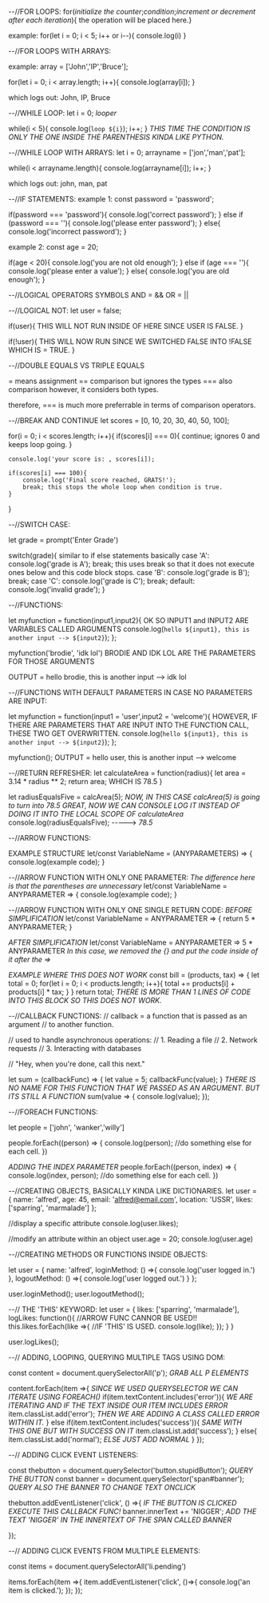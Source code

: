 --//FOR LOOPS:
for(*initialize the counter*;*condition*;*increment or decrement after each iteration*){ the operation will be placed here.}

example:
for(let i = 0; i < 5; i++ or i--){
    console.log(i)
}

--//FOR LOOPS WITH ARRAYS:

example:
array = ['John','IP','Bruce'];

for(let i = 0; i < array.length; i++){
    console.log(array[i]);
}

which logs out: John, IP, Bruce


--//WHILE LOOP:
let i = 0; *looper*

while(i < 5){
    console.log(`loop ${i}`);
    i++;
}
*THIS TIME THE CONDITION IS ONLY THE ONE INSIDE THE PARENTHESIS KINDA LIKE PYTHON.*

--//WHILE LOOP WITH ARRAYS:
let i = 0;
arrayname = ['jon','man','pat'];

while(i < arrayname.length){
    console.log(arrayname[i]);
    i++;
}

which logs out: john, man, pat

--//IF STATEMENTS:
example 1:
const password = 'password';

if(password === 'password'){
    console.log('correct password');
}
else if (password === ''){
    console.log('please enter password');
}
else{
    console.log('incorrect password');
}

example 2:
const age = 20;

if(age < 20){
    console.log('you are not old enough');
}
else if (age === ''){
    console.log('please enter a value');
}
else{
    console.log('you are old enough');
}

--//LOGICAL OPERATORS SYMBOLS
AND = &&
OR  = ||

--//LOGICAL NOT:
let user = false;

if(user){
    THIS WILL NOT RUN INSIDE OF HERE SINCE USER IS FALSE.
}

if(!user){
    THIS WILL NOW RUN SINCE WE SWITCHED FALSE INTO !FALSE WHICH IS = TRUE.
}

--//DOUBLE EQUALS VS TRIPLE EQUALS

= means assignment
== comparison but ignores the types
=== also comparison however, it considers both types.

therefore, === is much more preferrable in terms of comparison operators.

--//BREAK AND CONTINUE
let scores = [0, 10, 20, 30, 40, 50, 100];

for(i = 0; i < scores.length; i++){
    if(scores[i] === 0){
        continue; ignores 0 and keeps loop going.
    }
    
    console.log('your score is: , scores[i]);
    
    if(scores[i] === 100){
        console.log('Final score reached, GRATS!');
        break; this stops the whole loop when condition is true.
    }

}

--//SWITCH CASE:

let grade = prompt('Enter Grade')

switch(grade){ similar to if else statements basically
    case 'A': 
        console.log('grade is A');
        break; this uses break so that it does not execute ones below and this code block stops.
    case 'B':
        console.log('grade is B');
        break;
    case 'C':
        console.log('grade is C');
        break;
    default:
        console.log('invalid grade');
}


--//FUNCTIONS:

let myfunction = function(input1,input2){ OK SO INPUT1 and INPUT2 ARE VARIABLES CALLED ARGUMENTS
    console.log(`hello ${input1}, this is another input --> ${input2}`);
};

myfunction('brodie', 'idk lol') BRODIE AND IDK LOL ARE THE PARAMETERS FOR THOSE ARGUMENTS

OUTPUT = hello brodie, this is another input --> idk lol

--//FUNCTIONS WITH DEFAULT PARAMETERS IN CASE NO PARAMETERS ARE INPUT:

 let myfunction = function(input1 = 'user',input2 = 'welcome'){ HOWEVER, IF THERE ARE PARAMETERS THAT ARE INPUT INTO THE FUNCTION CALL, THESE TWO GET OVERWRITTEN.
    console.log(`hello ${input1}, this is another input --> ${input2}`);
};

myfunction();
OUTPUT = hello user, this is another input --> welcome


--//RETURN REFRESHER:
let calculateArea = function(radius){
    let area = 3.14 * radius ** 2;
    return area; WHICH IS 78.5
}

let radiusEqualsFive = calcArea(5);
*NOW, IN THIS CASE calcArea(5) is going to turn into 78.5*
*GREAT, NOW WE CAN CONSOLE LOG IT INSTEAD OF DOING IT INTO THE LOCAL SCOPE OF calculateArea*
console.log(radiusEqualsFive); -----> *78.5*

--//ARROW FUNCTIONS:

EXAMPLE STRUCTURE
let/const VariableName = (ANYPARAMETERS) => {
    console.log(example code);
}

--//ARROW FUNCTION WITH ONLY ONE PARAMETER: *The difference here is that the parentheses are unnecessary*
let/const VariableName = ANYPARAMETER => {
    console.log(example code);
}

--//ARROW FUNCTION WITH ONLY ONE SINGLE RETURN CODE:
*BEFORE SIMPLIFICATION*
let/const VariableName = ANYPARAMETER => {
    return 5 * ANYPARAMETER;
}

*AFTER SIMPLIFICATION*
let/const VariableName = ANYPARAMETER => 5 * ANYPARAMETER
*In this case, we removed the {} and put the code inside of it after the =>*


*EXAMPLE WHERE THIS DOES NOT WORK*
const bill = (products, tax) => {
    let total = 0;
    for(let i = 0; i < products.length; i++){
        total += products[i] + products[i] * tax;
    }
} return total; *THERE IS MORE THAN 1 LINES OF CODE INTO THIS BLOCK SO THIS DOES NOT WORK.*

--//CALLBACK FUNCTIONS:
// callback = a function that is passed as an argument
//                    to another function.

//                    used to handle asynchronous operations:
//                    1. Reading a file
//                    2. Network requests
//                    3. Interacting with databases

//                    "Hey, when you're done, call this next."



let sum = (callbackFunc) => {
    let value = 5;
    callbackFunc(value); 
}
*THERE IS NO NAME FOR THIS FUNCTION THAT WE PASSED AS AN ARGUMENT.* 
*BUT ITS STILL A FUNCTION*
sum(value => { 
    console.log(value);
});

--//FOREACH FUNCTIONS:

let people = ['john', 'wanker','willy']

people.forEach((person) => {
    console.log(person);
    //do something else for each cell.
})

*ADDING THE INDEX PARAMETER*
people.forEach((person, index) => {
    console.log(index, person);
    //do something else for each cell.
})


--//CREATING OBJECTS, BASICALLY KINDA LIKE DICTIONARIES.
let user = {
    name: 'alfred',
    age: 45,
    email: 'alfred@email.com',
    location: 'USSR',
    likes: ['sparring', 'marmalade']
};

//display a specific attribute
console.log(user.likes);

//modify an attribute within an object
user.age = 20;
console.log(user.age)

--//CREATING METHODS OR FUNCTIONS INSIDE OBJECTS:

let user = {
    name: 'alfred',
    loginMethod: () =>{
        console.log('user logged in.')
    },
    logoutMethod: () =>{
        console.log('user logged out.')
    }
};

user.loginMethod();
user.logoutMethod();

--// THE 'THIS' KEYWORD:
let user = {
    likes: ['sparring', 'marmalade'],
    logLikes: function(){  //ARROW FUNC CANNOR BE USED!!
        this.likes.forEach(like =>{ //IF 'THIS' IS USED.
            console.log(like);
        });
    }
}


user.logLikes();

--// ADDING, LOOPING, QUERYING MULTIPLE TAGS USING DOM:

const content = document.querySelectorAll('p'); *GRAB ALL P ELEMENTS*

content.forEach(item =>{ *SINCE WE USED QUERYSELECTOR WE CAN ITERATE USING FOREACH()*
    if(item.textContent.includes('error')){ *WE ARE ITERATING AND IF THE TEXT INSIDE OUR ITEM INCLUDES ERROR*
        item.classList.add('error'); *THEN WE ARE ADDING A CLASS CALLED ERROR WITHIN IT.*
    }
    else if(item.textContent.includes('success')){ *SAME WITH THIS ONE BUT WITH SUCCESS ON IT*
        item.classList.add('success');
    }
    else{
        item.classList.add('normal'); *ELSE JUST ADD NORMAL*
    }
});

--// ADDING CLICK EVENT LISTENERS:

const thebutton = document.querySelector('button.stupidButton'); *QUERY THE BUTTON*
const banner = document.querySelector('span#banner');  *QUERY ALSO THE BANNER TO CHANGE TEXT ONCLICK*

thebutton.addEventListener('click', () =>{ *IF THE BUTTON IS CLICKED EXECUTE THIS CALLBACK FUNC!*
    banner.innerText += 'NIGGER'; *ADD THE TEXT 'NIGGER' IN THE INNERTEXT OF THE SPAN CALLED BANNER*

});


--// ADDING CLICK EVENTS FROM MULTIPLE ELEMENTS:

const items = document.querySelectorAll('li.pending')

items.forEach(item =>{
    item.addEventListener('click', ()=>{
        console.log('an item is clicked.');
    });
});